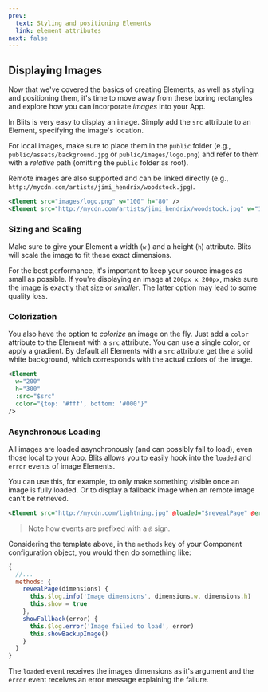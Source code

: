 ```yaml
---
prev:
  text: Styling and positioning Elements
  link: element_attributes
next: false
---
```


## Displaying Images


Now that we've covered the basics of creating Elements, as well as styling and positioning them, it's time to move away from these boring rectangles and explore how you can incorporate _images_ into your App.

In Blits is very easy to display an image. Simply add the `src` attribute to an Element, specifying the image's location.

For local images, make sure to place them in the `public` folder (e.g., `public/assets/background.jpg` or `public/images/logo.png`) and refer to them with a _relative_ path (omitting the `public` folder as root).

Remote images are also supported and can be linked directly (e.g., `http://mycdn.com/artists/jimi_hendrix/woodstock.jpg`).

```xml
<Element src="images/logo.png" w="100" h="80" />
<Element src="http://mycdn.com/artists/jimi_hendrix/woodstock.jpg" w="1920" h="1080" />
```

### Sizing and Scaling

Make sure to give your Element a width (`w` ) and a height (`h`) attribute. Blits will scale the image to fit these exact dimensions.

For the best performance, it's important to keep your source images as small as possible. If you're displaying an image at `200px x 200px`, make sure the image is exactly that size or _smaller_. The latter option may lead to some quality loss.

### Colorization

You also have the option to _colorize_ an image on the fly. Just add a `color` attribute to the Element with a `src` attribute. You can use a single color, or apply a gradient. By default all Elements with a `src` attribute get the a solid white background, which corresponds with the actual colors of the image.

```xml
<Element
  w="200"
  h="300"
  :src="$src"
  color="{top: '#fff', bottom: '#000'}"
/>
```

### Asynchronous Loading

All images are loaded asynchronously (and can possibly fail to load), even those local to your App. Blits allows you to easily hook into the `loaded` and `error` events of image Elements.

You can use this, for example, to only make something visible once an image is fully loaded. Or to display a fallback image when an remote image can't be retrieved.

```xml
<Element src="http://mycdn.com/lightning.jpg" @loaded="$revealPage" @error="$showFallback" />
```

> Note how events are prefixed with a `@` sign.

Considering the template above, in the `methods` key of your Component configuration object, you would then do something like:

```js
{
  //...
  methods: {
    revealPage(dimensions) {
      this.$log.info('Image dimensions', dimensions.w, dimensions.h)
      this.show = true
    },
    showFallback(error) {
      this.$log.error('Image failed to load', error)
      this.showBackupImage()
    }
  }
}
```

The `loaded` event receives the images dimensions as it's argument and the `error` event receives an error message explaining the failure.

